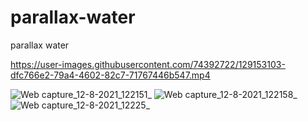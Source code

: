 # parallax-water
parallax water

https://user-images.githubusercontent.com/74392722/129153103-dfc766e2-79a4-4602-82c7-71767446b547.mp4

![Web capture_12-8-2021_122151_](https://user-images.githubusercontent.com/74392722/129152704-93ec4c52-19a2-4229-bbb2-e9193cc8e9a4.jpeg)
![Web capture_12-8-2021_122158_](https://user-images.githubusercontent.com/74392722/129152714-da6ae100-c300-479a-9494-ef38e7f33930.jpeg)
![Web capture_12-8-2021_12225_](https://user-images.githubusercontent.com/74392722/129152720-269c8354-9711-4484-bf0a-91b582d2f52b.jpeg)
